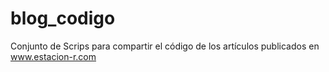 # blog_codigo
Conjunto de Scrips para compartir el código de los artículos publicados en www.estacion-r.com
